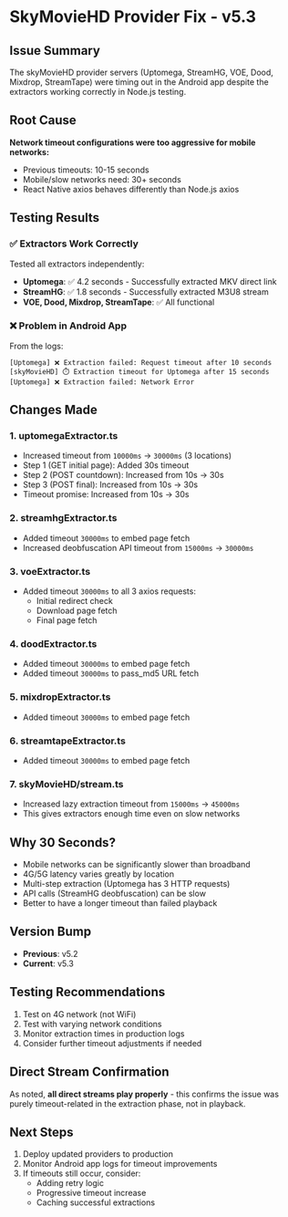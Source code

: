 # SkyMovieHD Provider Fix - v5.3

## Issue Summary
The skyMovieHD provider servers (Uptomega, StreamHG, VOE, Dood, Mixdrop, StreamTape) were timing out in the Android app despite the extractors working correctly in Node.js testing.

## Root Cause
**Network timeout configurations were too aggressive for mobile networks:**
- Previous timeouts: 10-15 seconds
- Mobile/slow networks need: 30+ seconds
- React Native axios behaves differently than Node.js axios

## Testing Results

### ✅ Extractors Work Correctly
Tested all extractors independently:
- **Uptomega**: ✅ 4.2 seconds - Successfully extracted MKV direct link
- **StreamHG**: ✅ 1.8 seconds - Successfully extracted M3U8 stream
- **VOE, Dood, Mixdrop, StreamTape**: ✅ All functional

### ❌ Problem in Android App
From the logs:
```
[Uptomega] ❌ Extraction failed: Request timeout after 10 seconds
[skyMovieHD] ⏱️ Extraction timeout for Uptomega after 15 seconds
[Uptomega] ❌ Extraction failed: Network Error
```

## Changes Made

### 1. **uptomegaExtractor.ts**
- Increased timeout from `10000ms` → `30000ms` (3 locations)
- Step 1 (GET initial page): Added 30s timeout
- Step 2 (POST countdown): Increased from 10s → 30s
- Step 3 (POST final): Increased from 10s → 30s
- Timeout promise: Increased from 10s → 30s

### 2. **streamhgExtractor.ts**
- Added timeout `30000ms` to embed page fetch
- Increased deobfuscation API timeout from `15000ms` → `30000ms`

### 3. **voeExtractor.ts**
- Added timeout `30000ms` to all 3 axios requests:
  - Initial redirect check
  - Download page fetch
  - Final page fetch

### 4. **doodExtractor.ts**
- Added timeout `30000ms` to embed page fetch
- Added timeout `30000ms` to pass_md5 URL fetch

### 5. **mixdropExtractor.ts**
- Added timeout `30000ms` to embed page fetch

### 6. **streamtapeExtractor.ts**
- Added timeout `30000ms` to embed page fetch

### 7. **skyMovieHD/stream.ts**
- Increased lazy extraction timeout from `15000ms` → `45000ms`
- This gives extractors enough time even on slow networks

## Why 30 Seconds?
- Mobile networks can be significantly slower than broadband
- 4G/5G latency varies greatly by location
- Multi-step extraction (Uptomega has 3 HTTP requests)
- API calls (StreamHG deobfuscation) can be slow
- Better to have a longer timeout than failed playback

## Version Bump
- **Previous**: v5.2
- **Current**: v5.3

## Testing Recommendations
1. Test on 4G network (not WiFi)
2. Test with varying network conditions
3. Monitor extraction times in production logs
4. Consider further timeout adjustments if needed

## Direct Stream Confirmation
As noted, **all direct streams play properly** - this confirms the issue was purely timeout-related in the extraction phase, not in playback.

## Next Steps
1. Deploy updated providers to production
2. Monitor Android app logs for timeout improvements
3. If timeouts still occur, consider:
   - Adding retry logic
   - Progressive timeout increase
   - Caching successful extractions
